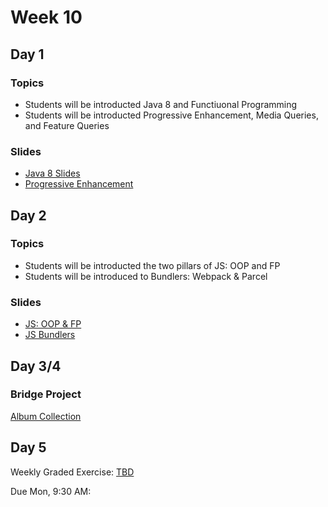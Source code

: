 # Week 10

## Day 1

### Topics

-   Students will be introducted Java 8 and Functiuonal Programming
-   Students will be introducted Progressive Enhancement, Media Queries, and Feature Queries

### Slides

-   [Java 8 Slides](https://wecancodeit.github.io/java-slides/fundamentals/java-8)
-   [Progressive Enhancement](https://wecancodeit.github.io/java-slides/frontend/css-progressive-enhancement)

## Day 2

### Topics

-   Students will be introducted the two pillars of JS: OOP and FP
-   Students will be introduced to Bundlers: Webpack & Parcel

### Slides

-   [JS: OOP & FP](https://wecancodeit.github.io/java-slides/frontend/js-oop-and-fp)
-   [JS Bundlers](https://wecancodeit.github.io/java-resources/frontend/js-bundlers)

## Day 3/4

### Bridge Project

[Album Collection](https://wecancodeit.github.io/java-exercises/album-collection/)

## Day 5

Weekly Graded Exercise: [TBD]()

Due Mon, 9:30 AM:
